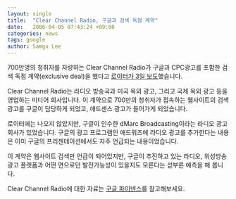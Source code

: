 ```yaml
---
layout: single
title:  "Clear Channel Radio, 구글과 검색 독점 계약"
date:   2006-04-05 07:43:24 +09:00
categories: news
tags: google
author: Samgu Lee
---
```

700만명의 청취자를 자랑하는 Clear Channel Radio가 구글과 CPC광고를 포함한 검색 독점 계약(exclusive deal)을 했다고 [로이터가 3일 보도](http://today.reuters.com/business/newsArticle.aspx?type=media&#038;storyID=nN03297500)했습니다.

Clear Channel Radio는 라디오 방송국과 미국 옥외 광고, 그리고 국제 옥외 광고 등을 영업하는 미디어 회사입니다. 이 계약으로 700만의 청취자가 접속하는 웹사이트의 검색광고를 구글이 담당하게 되었고, 애드센스 광고가 들어가게 되었습니다.

로이터에는 나오지 않았지만, 구글이 인수한 dMarc Broadcasting이라는 라디오 광고회사가 있었습니다. 구글의 광고 프로그램인 애드워즈에 라디오 광고를 추가한다는 내용은 이미 구글의 프리젠테이션에서도 자주 언급되는 내용이었습니다.

이 계약은 웹사이트 검색만 언급이 되어있지만, 구글이 추진하고 있는 라디오, 위성방송 광고 플랫폼과 어떤 면으로던 발전가능성이 있을지도 모른다는 섣부른 예측을 해 봅니다.

Clear Channel Radio에 대한 자료는 [구글 파이넨스](http://finance.google.com/finance?q=CCU)를 참고해보세요.
